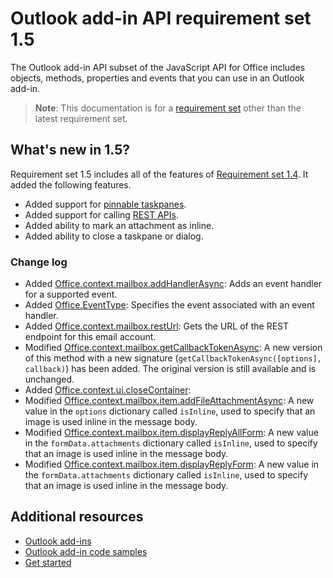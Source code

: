 # Outlook add-in API requirement set 1.5

The Outlook add-in API subset of the JavaScript API for Office includes objects, methods, properties and events that you can use in an Outlook add-in.

> **Note**: This documentation is for a [requirement set](/javascript/office/requirement-sets/outlook-api-requirement-sets) other than the latest requirement set.

## What's new in 1.5?

Requirement set 1.5 includes all of the features of [Requirement set 1.4](../requirement-set-1.4/outlook-requirement-set-1.4.md). It added the following features.

- Added support for [pinnable taskpanes](/outlook/add-ins/manifests/pinnable-taskpane.md).
- Added support for calling [REST APIs](/outlook/add-ins/use-rest-api.md).
- Added ability to mark an attachment as inline.
- Added ability to close a taskpane or dialog.

### Change log

- Added [Office.context.mailbox.addHandlerAsync](/Office-mailbox.md#addhandlerasynceventtype-handler-options-callback): Adds an event handler for a supported event.
- Added [Office.EventType](/javascript/api/office/office.eventtype): Specifies the event associated with an event handler.
- Added [Office.context.mailbox.restUrl](https://dev.office.com/reference/add-ins/outlook/1.5/Office.context.mailbox?product=outlook&version=v1.5#resturl-string): Gets the URL of the REST endpoint for this email account.
- Modified [Office.context.mailbox.getCallbackTokenAsync](/Office-mailbox.md#getcallbacktokenasyncoptions-callback): A new version of this method with a new signature (`getCallbackTokenAsync([options], callback)`) has been added. The original version is still available and is unchanged.
- Added [Office.context.ui.closeContainer](/javascript/api/office/office.officeui): 
- Modified [Office.context.mailbox.item.addFileAttachmentAsync](/Office-item.md#addfileattachmentasyncuri-attachmentname-options-callback): A new value in the `options` dictionary called `isInline`, used to specify that an image is used inline in the message body.
- Modified [Office.context.mailbox.item.displayReplyAllForm](/Office-item.md#displayreplyallformformdata): A new value in the `formData.attachments` dictionary called `isInline`, used to specify that an image is used inline in the message body.
- Modified [Office.context.mailbox.item.displayReplyForm](/Office-item.md#displayreplyformformdata): A new value in the `formData.attachments` dictionary called `isInline`, used to specify that an image is used inline in the message body.

## Additional resources

- [Outlook add-ins](https://docs.microsoft.com/outlook/add-ins/)
- [Outlook add-in code samples](https://developer.microsoft.com/outlook/gallery/?filterBy=Outlook,Samples,Add-ins)
- [Get started](https://docs.microsoft.com/outlook/add-ins/quick-start)